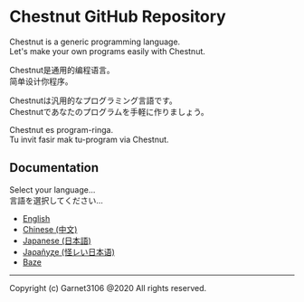 # Chestnut GitHub Repository

Chestnut is a generic programming language.
<br>
Let's make your own programs easily with Chestnut.

Chestnut是通用的编程语言。
<br>
简单设计你程序。

Chestnutは汎用的なプログラミング言語です。
<br>
Chestnutであなたのプログラムを手軽に作りましょう。

Chestnut es program-ringa.
<br>
Tu invit fasir mak tu-program via Chestnut.

## Documentation

Select your language...
<br>
言語を選択してください...

- [English](/docs/en/summary.md)
- [Chinese (中文)](/docs/zh/summary.md)
- [Japanese (日本語)](/docs/ja/summary.md)
- [Jaρañyʐe (怪レい日本语)](/docs/uja/summary.md)
- [Baze](/docs/bz/summary.md)

---

Copyright (c) Garnet3106 @2020 All rights reserved.
